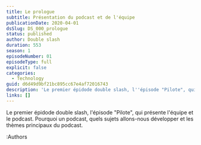 ```yaml
---
title: Le prologue
subtitle: Présentation du podcast et de l'équipe
publicationDate: 2020-04-01
dsSlug: DS_000_prologue
status: published
author: Double slash
duration: 553
season: 1
episodeNumber: 01
episodeType: full
explicit: false
categories:
  - Technology
guid: d6d49d9bf21bc895cc67e4af72016743
description: 'Le premier épidode double slash, l''épisode "Pilote", qui présente l''équipe et le podcast. Pourquoi un podcast, quels sujets allons-nous développer et les thèmes principaux du podcast. Podcast présenté par : Alexandre Duval https://twitter.com/xlanex6 Patrick Faramaz https://twitter.com/PatrickFaramaz'
links: []
---
```


Le premier épidode double slash, l'épisode "Pilote", qui présente l'équipe et le podcast.
Pourquoi un podcast, quels sujets allons-nous développer et les thèmes principaux du podcast.

:Authors
